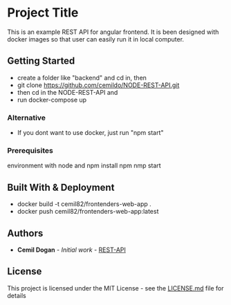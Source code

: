 # Project Title

This is an example REST API for angular frontend. It is been designed with docker images so that user can easily run it in local computer.


## Getting Started

- create a folder like "backend" and cd in, then 
- git clone https://github.com/cemildo/NODE-REST-API.git
- then cd in the NODE-REST-API and
- run docker-compose up


### Alternative

- If you dont want to use docker, just run "npm start"


### Prerequisites

environment with node and npm
install npm
nmp start

 
## Built With & Deployment

* docker build -t cemil82/frontenders-web-app .
* docker push cemil82/frontenders-web-app:latest 


## Authors

* **Cemil Dogan** - *Initial work* - [REST-API](https://github.com/cemildo/NODE-REST-APIh) 


## License

This project is licensed under the MIT License - see the [LICENSE.md](LICENSE.md) file for details
 